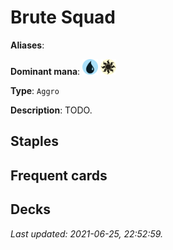 # Brute Squad

**Aliases**: 

**Dominant mana**: <img src="../resources/images/mana/U.png" width="25"/> <img src="../resources/images/mana/W.png" width="25"/>

**Type**: `Aggro`

**Description**: TODO.

## **Staples**



## **Frequent cards**



## **Decks**



*Last updated: 2021-06-25, 22:52:59.*

